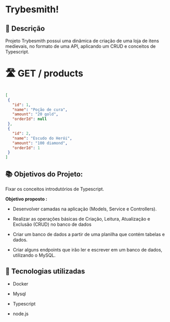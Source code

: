 #  Trybesmith!


## :memo: Descrição
<p>Projeto Trybesmith possui uma dinâmica de criação de uma loja de itens medievais, no formato de uma API, aplicando um CRUD e conceitos de Typescript. </p>

#  🛣️ GET / products

 ```json
 
[
  {
    "id": 1,
    "name": "Poção de cura",
    "amount": "20 gold",
    "orderId": null
  },
  {
    "id": 2,
    "name": "Escudo do Herói",
    "amount": "100 diamond",
    "orderId": 1
  }
]

```

## :books: Objetivos do Projeto: 
  
 Fixar os conceitos introdutórios de Typescript.
  
  <b>Objetivo proposto :</b>
  
* Desenvolver camadas na aplicação  (Models, Service e Controllers).

* Realizar as operações básicas de Criação, Leitura, Atualização e Exclusão (CRUD) no banco de dados

* Criar um banco de dados a partir de uma planilha que contém tabelas e dados.

* Criar alguns endpoints que irão ler e escrever em um banco de dados, utilizando o MySQL.
  

## :wrench: Tecnologias utilizadas
  
* Docker
  
* Mysql 

* Typescript

* node.js

